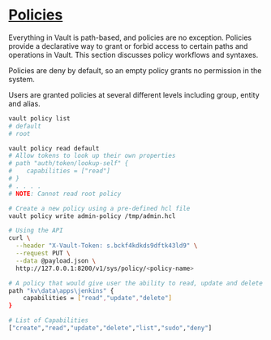 # [Policies](https://developer.hashicorp.com/vault/docs/concepts/policies)

Everything in Vault is path-based, and policies are no exception. Policies provide a declarative way to grant or forbid access to certain paths and operations in Vault. This section discusses policy workflows and syntaxes.

Policies are deny by default, so an empty policy grants no permission in the system.

Users are granted policies at several different levels including group, entity and alias.

```bash
vault policy list
# default
# root

vault policy read default
# Allow tokens to look up their own properties
# path "auth/token/lookup-self" {
#    capabilities = ["read"]
# }
# . . . . 
# NOTE: Cannot read root policy

# Create a new policy using a pre-defined hcl file
vault policy write admin-policy /tmp/admin.hcl

# Using the API
curl \
  --header "X-Vault-Token: s.bckf4kdkds9dftk43ld9" \
  --request PUT \
  --data @payload.json \
  http://127.0.0.1:8200/v1/sys/policy/<policy-name>

# A policy that would give user the ability to read, update and delete kv secrets for jenkins
path "kv\data\apps\jenkins" {
    capabilities = ["read","update","delete"]
}

# List of Capabilities
["create","read","update","delete","list","sudo","deny"]
```

